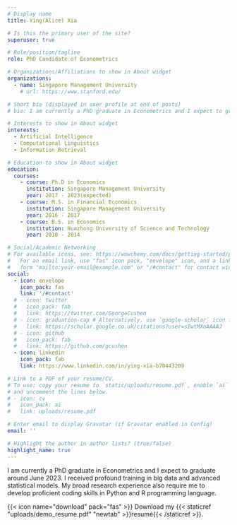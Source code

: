 ```yaml
---
# Display name
title: Ying(Alice) Xia

# Is this the primary user of the site?
superuser: true

# Role/position/tagline
role: PhD Candidate of Econometrics

# Organizations/Affiliations to show in About widget
organizations:
  - name: Singapore Management University
    # url: https://www.stanford.edu/

# Short bio (displayed in user profile at end of posts)
# bio: I am currently a PhD graduate in Econometrics and I expect to graduate around June 2023. I received profound training in          big data and advanced statistical models. My broad research experience also require me to develop proficient coding skills        in Python and R programming language.

# Interests to show in About widget
interests:
  - Artificial Intelligence
  - Computational Linguistics
  - Information Retrieval

# Education to show in About widget
education:
  courses:
    - course: Ph.D in Economics
      institution: Singapore Management University
      year: 2017 - 2023(expected)
    - course: M.S. in Financial Economics
      institution: Singapore Management University
      year: 2016 - 2017
    - course: B.S. in Economics
      institution: Huazhong University of Science and Technology
      year: 2010 - 2014

# Social/Academic Networking
# For available icons, see: https://wowchemy.com/docs/getting-started/page-builder/#icons
#   For an email link, use "fas" icon pack, "envelope" icon, and a link in the
#   form "mailto:your-email@example.com" or "/#contact" for contact widget.
social:
  - icon: envelope
    icon_pack: fas
    link: '/#contact'
  # - icon: twitter
  #   icon_pack: fab
  #   link: https://twitter.com/GeorgeCushen
  # - icon: graduation-cap # Alternatively, use `google-scholar` icon from `ai` icon pack
  #   link: https://scholar.google.co.uk/citations?user=sIwtMXoAAAAJ
  # - icon: github
  #   icon_pack: fab
  #   link: https://github.com/gcushen
  - icon: linkedin
    icon_pack: fab
    link: https://www.linkedin.com/in/ying-xia-b70443209

# Link to a PDF of your resume/CV.
# To use: copy your resume to `static/uploads/resume.pdf`, enable `ai` icons in `params.toml`,
# and uncomment the lines below.
# - icon: cv
#   icon_pack: ai
#   link: uploads/resume.pdf

# Enter email to display Gravatar (if Gravatar enabled in Config)
email: ''

# Highlight the author in author lists? (true/false)
highlight_name: true
---
```


I am currently a PhD graduate in Econometrics and I expect to graduate around June 2023. I received profound training in          big data and advanced statistical models. My broad research experience also require me to develop proficient coding skills        in Python and R programming language.

{{< icon name="download" pack="fas" >}} Download my {{< staticref "uploads/demo_resume.pdf" "newtab" >}}resumé{{< /staticref >}}.

